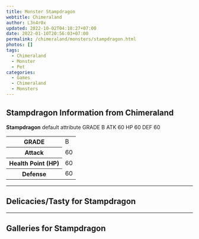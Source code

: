 ```yaml
---
title: Monster Stampdragon
webtitle: Chimeraland
author: L3n4r0x
updated: 2022-10-02T04:18:27+07:00
date: 2022-01-10T20:56:03+07:00
permalink: /chimeraland/monsters/stampdragon.html
photos: []
tags:
  - Chimeraland
  - Monster
  - Pet
categories:
  - Games
  - Chimeraland
  - Monsters
---
```


<section id="bootstrap-wrapper"><link rel="stylesheet" href="https://rawcdn.githack.com/dimaslanjaka/Web-Manajemen/bb6505ea081a75a7c845f65fb9d939276931c82f/css/bootstrap-4.5-wrapper.css"/><h2>Stampdragon Information from Chimeraland</h2><p><b>Stampdragon</b> default attribute GRADE B ATK 60 HP 60 DEF 60<table><tr><th>GRADE</th><td>B</td></tr><tr><th>Attack</th><td>60</td></tr><tr><th>Health Point (HP)</th><td>60</td></tr><tr><th>Defense</th><td>60</td></tr></table></p><hr/><h2>Delicacies/Tasty for Stampdragon</h2><hr/><div id="gallery"><h2>Galleries for Stampdragon</h2><div class="row"></div></div></section>
